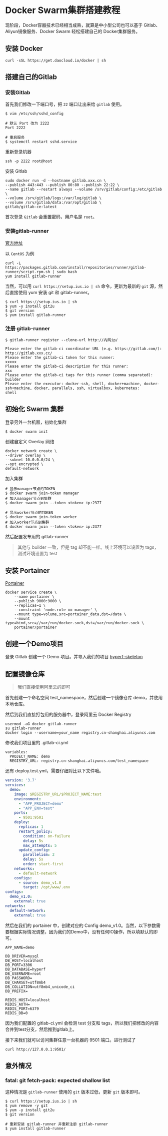 # Docker Swarm集群搭建教程

现阶段，Docker容器技术已经相当成熟，就算是中小型公司也可以基于 Gitlab、Aliyun镜像服务、Docker Swarm 轻松搭建自己的 Docker集群服务。

## 安装 Docker

```
curl -sSL https://get.daocloud.io/docker | sh
```

## 搭建自己的Gitlab

### 安装Gitlab

首先我们修改一下端口号，把 `22` 端口让出来给 `gitlab` 使用。

```
$ vim /etc/ssh/sshd_config

# 默认 Port 改为 2222
Port 2222

# 重启服务
$ systemctl restart sshd.service
```

重新登录机器

```
ssh -p 2222 root@host 
```

安装 Gitlab

```
sudo docker run -d --hostname gitlab.xxx.cn \
--publish 443:443 --publish 80:80 --publish 22:22 \
--name gitlab --restart always --volume /srv/gitlab/config:/etc/gitlab \
--volume /srv/gitlab/logs:/var/log/gitlab \
--volume /srv/gitlab/data:/var/opt/gitlab \
gitlab/gitlab-ce:latest
```

首次登录 `Gitlab` 会重置密码，用户名是 `root`。

### 安装gitlab-runner

[官方地址](https://docs.gitlab.com/runner/install/linux-repository.html)

以 `CentOS` 为例

```
curl -L https://packages.gitlab.com/install/repositories/runner/gitlab-runner/script.rpm.sh | sudo bash
yum install gitlab-runner
```

当然，可以用 `curl https://setup.ius.io | sh` 命令，更新为最新的 `git` 源，然后直接使用 yum 安装 git 和 gitlab-runner。

```
$ curl https://setup.ius.io | sh
$ yum -y install git2u
$ git version
$ yum install gitlab-runner
```

### 注册 gitlab-runner

```
$ gitlab-runner register --clone-url http://内网ip/

Please enter the gitlab-ci coordinator URL (e.g. https://gitlab.com/):
http://gitlab.xxx.cc/
Please enter the gitlab-ci token for this runner:
xxxxx
Please enter the gitlab-ci description for this runner:
xxx
Please enter the gitlab-ci tags for this runner (comma separated):
builder
Please enter the executor: docker-ssh, shell, docker+machine, docker-ssh+machine, docker, parallels, ssh, virtualbox, kubernetes:
shell
```

## 初始化 Swarm 集群

登录另外一台机器，初始化集群
```
$ docker swarm init
```

创建自定义 Overlay 网络
```
docker network create \
--driver overlay \
--subnet 10.0.0.0/24 \
--opt encrypted \
default-network
```

加入集群
```
# 显示manager节点的TOKEN
$ docker swarm join-token manager
# 加入manager节点到集群
$ docker swarm join --token <token> ip:2377

# 显示worker节点的TOKEN
$ docker swarm join-token worker
# 加入worker节点到集群
$ docker swarm join --token <token> ip:2377
```

然后配置发布用的 gitlab-runner

> 其他与 builder 一致，但是 tag 却不能一样。线上环境可以设置为 tags，测试环境设置为 test

## 安装 Portainer

[Portainer](https://github.com/portainer/portainer)

```
docker service create \
    --name portainer \
    --publish 9000:9000 \
    --replicas=1 \
    --constraint 'node.role == manager' \
    --mount type=volume,src=portainer_data,dst=/data \
    --mount type=bind,src=//var/run/docker.sock,dst=/var/run/docker.sock \
    portainer/portainer
```

## 创建一个Demo项目

登录 Gitlab 创建一个 Demo 项目。并导入我们的项目 [hyperf-skeleton](https://github.com/hyperf-cloud/hyperf-skeleton)


## 配置镜像仓库

> 我们直接使用阿里云的即可

首先创建一个命名空间 test_namespace，然后创建一个镜像仓库 demo，并使用本地仓库。

然后到我们直接打包用的服务器中，登录阿里云 Docker Registry

```
usermod -aG docker gitlab-runner
su gitlab-runner
docker login --username=your_name registry.cn-shanghai.aliyuncs.com
```

修改我们项目里的 .gitlab-ci.yml

```
variables:
  PROJECT_NAME: demo
  REGISTRY_URL: registry.cn-shanghai.aliyuncs.com/test_namespace
```

还有 deploy.test.yml，需要仔细对比以下文件哦。

```yml
version: '3.7'
services:
  demo:
    image: $REGISTRY_URL/$PROJECT_NAME:test
    environment:
      - "APP_PROJECT=demo"
      - "APP_ENV=test"
    ports:
      - 9501:9501
    deploy:
      replicas: 1
      restart_policy:
        condition: on-failure
        delay: 5s
        max_attempts: 5
      update_config:
        parallelism: 2
        delay: 5s
        order: start-first
    networks:
      - default-network
    configs:
      - source: demo_v1.0
        target: /opt/www/.env
configs:
  demo_v1.0:
    external: true
networks:
  default-network:
    external: true
```

然后在我们的 portainer 中，创建对应的 Config demo_v1.0。当然，以下参数需要根据实际情况调整，因为我们的Demo中，没有任何IO操作，所以填默认的即可。

```
APP_NAME=demo

DB_DRIVER=mysql
DB_HOST=localhost
DB_PORT=3306
DB_DATABASE=hyperf
DB_USERNAME=root
DB_PASSWORD=
DB_CHARSET=utf8mb4
DB_COLLATION=utf8mb4_unicode_ci
DB_PREFIX=

REDIS_HOST=localhost
REDIS_AUTH=
REDIS_PORT=6379
REDIS_DB=0
```

因为我们配置的 gitlab-ci.yml 会检测 test 分支和 tags，所以我们把修改的内容合并到test分支，然后推到gitlab上。

接下来我们就可以访问集群任意一台机器的 9501 端口。进行测试了

```
curl http://127.0.0.1:9501/
```

## 意外情况

### fatal: git fetch-pack: expected shallow list

这种情况是 `gitlab-runner` 使用的 `git` 版本过低，更新 `git` 版本即可。

```
$ curl https://setup.ius.io | sh
$ yum remove -y git
$ yum -y install git2u
$ git version

# 重新安装 gitlab-runner 并重新注册 gitlab-runner
$ yum install gitlab-runner
```
